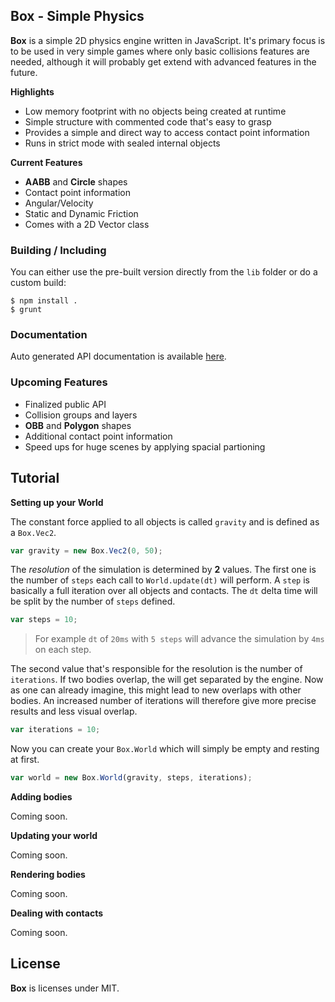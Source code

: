 ## Box - Simple Physics

**Box** is a simple 2D physics engine written in JavaScript. 
It's primary focus is to be used in very simple games where only basic collisions features are needed, although it will probably get extend with advanced features in the future.

__Highlights__

- Low memory footprint with no objects being created at runtime
- Simple structure with commented code that's easy to grasp 
- Provides a simple and direct way to access contact point information 
- Runs in strict mode with sealed internal objects 

__Current Features__

- **AABB** and **Circle** shapes
- Contact point information
- Angular/Velocity
- Static and Dynamic Friction
- Comes with a 2D Vector class



### Building / Including

You can either use the pre-built version directly from the `lib` folder or do a custom build:

```
$ npm install .
$ grunt
```


### Documentation

Auto generated API documentation is available [here](https://github.com/BonsaiDen/box/blob/master/DOC.md).



### Upcoming Features

- Finalized public API
- Collision groups and layers
- **OBB** and **Polygon** shapes
- Additional contact point information
- Speed ups for huge scenes by applying spacial partioning



## Tutorial

__Setting up your World__

The constant force applied to all objects is called `gravity` and is defined as a `Box.Vec2`.


```javascript
var gravity = new Box.Vec2(0, 50); 
```

The *resolution* of the simulation is determined by **2** values. 
The first one is the number of `steps` each call to `World.update(dt)` will perform. 
A `step` is basically a full iteration over all objects and contacts. 
The `dt` delta time will be split by the number of `steps` defined. 

```javascript
var steps = 10;
```
> For example `dt` of `20ms` with `5 steps` will advance the simulation by `4ms` on each step.


The second value that's responsible for the resolution is the number of `iterations`.
If two bodies overlap, the will get separated by the engine. 
Now as one can already imagine, this might lead to new overlaps with other bodies. 
An increased number of iterations will therefore give more precise results and less visual overlap.

```javascript
var iterations = 10;
```

Now you can create your `Box.World` which will simply be empty and resting at first.

```javascript
var world = new Box.World(gravity, steps, iterations);
```


__Adding bodies__

Coming soon.


__Updating your world__

Coming soon.


__Rendering bodies__

Coming soon.


__Dealing with contacts__

Coming soon.


## License

**Box** is licenses under MIT.

